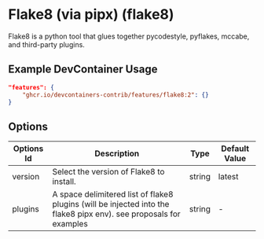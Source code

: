 
# Flake8 (via pipx) (flake8)

Flake8 is a python tool that glues together pycodestyle, pyflakes, mccabe, and third-party plugins.

## Example DevContainer Usage

```json
"features": {
    "ghcr.io/devcontainers-contrib/features/flake8:2": {}
}
```

## Options

| Options Id | Description | Type | Default Value |
|-----|-----|-----|-----|
| version | Select the version of Flake8 to install. | string | latest |
| plugins | A space delimitered list of flake8 plugins (will be injected into the flake8 pipx env). see proposals for examples | string | - |


